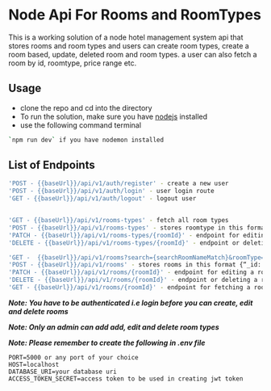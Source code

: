 # Node Api For Rooms and RoomTypes

This is a working solution of a node hotel management system api that stores rooms and room types and users can create room types, create a room based, update, deleted room and room types. a user can also fetch a room by id, roomtype, price range etc.

## Usage

- clone the repo and cd into the directory
- To run the solution, make sure you have [nodejs](https://nodejs.org) installed
- use the following command terminal

```bash
`npm run dev` if you have nodemon installed
```

## List of Endpoints

```bash
'POST - {{baseUrl}}/api/v1/auth/register' - create a new user
'POST - {{baseUrl}}/api/v1/auth/login' - user login route
'GET - {{baseUrl}}/api/v1/auth/logout' - logout user


'GET - {{baseUrl}}/api/v1/rooms-types' - fetch all room types
'POST - {{baseUrl}}/api/v1/rooms-types' - stores roomtype in this format { “_id”: ObjectId, “name”: string}
'PATCH - {{baseUrl}}/api/v1/rooms-types/{roomId}' - endpoint for editing a room type using its id
'DELETE - {{baseUrl}}/api/v1/rooms-types/{roomId}' - endpoint or deleting a room type using its id

'GET -  {{baseUrl}}/api/v1/rooms?search={searchRoomNameMatch}&roomType={searchRoomTypeNameMatch}&minPrice={searchRoomMinimumPriceMatch}&maxPrice={searchRoomMaximumPriceMatch}' - Available queries are the search, roomType, minPrice& maxPrice, which are meant to be optional queries on the db unless when the user passes them on the endpoint. Note that when only maxPrice is passed, consider the minPrice 0.
'POST - {{baseUrl}}/api/v1/rooms' - stores rooms in this format {“_id: ObjectId, “name”: string, “roomType”: ObjectId, “price”: number}
'PATCH - {{baseUrl}}/api/v1/rooms/{roomId}' - endpoint for editing a room using its id
'DELETE - {{baseUrl}}/api/v1/rooms/{roomId}' - endpoint or deleting a room using its id
'GET - {{baseUrl}}/api/v1/rooms/{roomId}' - endpoint for fetching a room using its id

```

**_Note: You have to be authenticated i.e login before you can create, edit and delete rooms_**

**_Note: Only an admin can add add, edit and delete room types_**

**_Note: Please remember to create the following in .env file_**

```
PORT=5000 or any port of your choice
HOST=localhost
DATABASE_URI=your database uri
ACCESS_TOKEN_SECRET=access token to be used in creating jwt token

```
